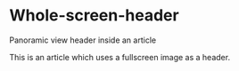 # Whole-screen-header
Panoramic view header inside an article 

This is an article which uses a fullscreen image as a header.